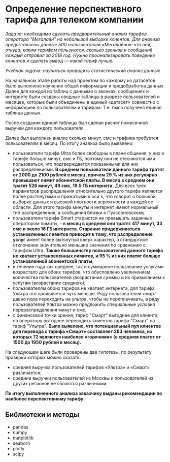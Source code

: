 # Определение перспективного тарифа для телеком компании

*Задача: необходимо сделать предварительный анализ тарифов оператора "Мегалайн" на небольшой выборке клиентов. 
Для анализа предоставлены данные 500 пользователей «Мегалайна»: кто они, откуда, каким тарифом пользуются, сколько звонков и сообщений каждый отправил за 2018 год. 
Нужно проанализировать поведение клиентов и сделать вывод — какой тариф лучше.*

*Учебная задача: научиться проводить статистический анализ данных*

На начальном этапе работы над проектом по каждому из датасетов было выполнено изучение общей информации и предобработка данных. 
Далее для каждой из таблиц с данными о звонках, сообщениях и интернете были созданы сводные таблицы в разрезе пользователей и месяцев, которые были объединены в единый «датасет» совместно с информацией по пользователям и тарифам. Т.е. была получена единая таблица данных.
    
После создания единой таблицы был сделан расчет помесячной выручки для каждого пользователя.
    
Далее был выполнен анализ сколько минут, смс и трафика требуется пользователям в месяц. По итогу анализа было выявлено:
- пользователи тарифа Ultra более свободны в плане общения, у них в тарифе больше минут, смс и ГБ, поэтому они не стесняются ими пользоваться, что подтверждается показанными для них распределениями. **В среднем пользователи данного тарифа тратят от 2000 до 2100 рублей в месяц, причем 29 % из них регулярно превышают лимит абонентской платы. В месяц в среднем они тратят 526 минут, 49 смс, 19.5 ГБ интернета.** Для всех трех параметров распределения относительно другого тарифа являются более растянутыми и прижатыми к оси х, что говорит о большой выборке данных и высокой плотности вероятности в каждой ее области. Для этого тарифа минуты и интернет имеют нормальный тип распределения, а сообщения близки к Пуассоновскому.
- пользователи тарифа Smart стараются не превышать заданные оператором лимиты, - **в месяц в среднем они тратят 417 минут, 33 смс и около 16 ГБ интернета. Старание придерживаться установленных лимитов приводит к тому, что распределение услуг** имеет более вытянутый вверх характер, а стандартное отклонение значительно меньшие значения по сравнению с тарифом Ultra. **Также большинству пользователей данного тарифа не хватает установленных лимитов, и 95 % из них платят больше установленной абонентской платы**;
- в течение года как среднее, так и суммарное пользование услугами возрастало для обоих тарифов, что обусловлено увеличением количества пользователей (возрастание суммы) и их привыканием к услугам (возрастание среднего);
- пользователям обоих тарифов не хватает интернета, для тарифа Ультра это проявляется чуть меньше. Ряду пользователей смарт давно пора переходить на ультра, чтобы не переплачивать, а ряду пользователей Ультра можно предложить специальные условия перераспределения минут и смс;
- с финансовой точки зрения, тариф "Смарт" выгоднее для клиента, но оператору выгоднее переводить клиентов тарифа "Смарт" на тариф "Ультра".  **Было выявлено, что потенциальный пул клиентов для перевода с тарифа «Смарт» составляет 283 человека, из которых 72 являются наиболее «горячими» (в среднем платят от 1500 до 1950 рублей в месяц).**

На следующем шаге были проверены две гипотезы, по результату проверки которых можно сказать:
-  средняя выручка пользователей тарифов «Ультра» и «Смарт» различается;
- средние выручки пользователей из Москвы и пользователей из других регионов не являются различными.

**По итогу выполненного анализа заказчику выданы рекомендации по наиболее перспективному тарифу.**

## Библиотеки и методы
* pandas
* numpy
* matplotlib
* seaborn
* plotly
* scipy
